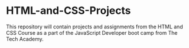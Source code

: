 # HTML-and-CSS-Projects
This repository will contain projects and assignments from the HTML and CSS Course as a part of the JavaScript Developer boot camp from The Tech Academy.
